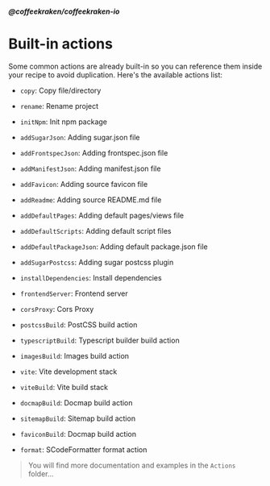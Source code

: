 <!--
/**
 * @name            Built-in actions
 * @namespace       doc.recipes
 * @type            Markdown
 * @platform        md
 * @status          stable
 * @menu            Documentation / Recipes           /doc/recipes/built-in-actions
 *
 * @since           2.0.0
 * @author    Olivier Bossel <olivier.bossel@gmail.com> (https://coffeekraken.io)
 */
-->

<!-- image -->

<!-- header -->
##### @coffeekraken/coffeekraken-io



# Built-in actions

Some common actions are already built-in so you can reference them inside your recipe to avoid duplication. Here's the available actions list:


-   `copy`: Copy file/directory

-   `rename`: Rename project

-   `initNpm`: Init npm package

-   `addSugarJson`: Adding sugar.json file

-   `addFrontspecJson`: Adding frontspec.json file

-   `addManifestJson`: Adding manifest.json file

-   `addFavicon`: Adding source favicon file

-   `addReadme`: Adding source README.md file

-   `addDefaultPages`: Adding default pages/views file

-   `addDefaultScripts`: Adding default script files

-   `addDefaultPackageJson`: Adding default package.json file

-   `addSugarPostcss`: Adding sugar postcss plugin

-   `installDependencies`: Install dependencies

-   `frontendServer`: Frontend server

-   `corsProxy`: Cors Proxy

-   `postcssBuild`: PostCSS build action

-   `typescriptBuild`: Typescript builder build action

-   `imagesBuild`: Images build action

-   `vite`: Vite development stack

-   `viteBuild`: Vite build stack

-   `docmapBuild`: Docmap build action

-   `sitemapBuild`: Sitemap build action

-   `faviconBuild`: Docmap build action

-   `format`: SCodeFormatter format action

> You will find more documentation and examples in the `Actions` folder...


